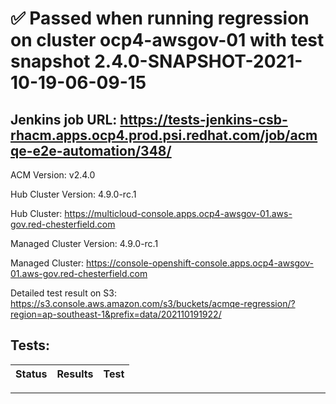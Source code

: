 # :white_check_mark: Passed when running regression on cluster ocp4-awsgov-01 with test snapshot 2.4.0-SNAPSHOT-2021-10-19-06-09-15 

## Jenkins job URL: https://tests-jenkins-csb-rhacm.apps.ocp4.prod.psi.redhat.com/job/acmqe-e2e-automation/348/


ACM Version: v2.4.0

Hub Cluster Version: 4.9.0-rc.1

Hub Cluster: https://multicloud-console.apps.ocp4-awsgov-01.aws-gov.red-chesterfield.com

Managed Cluster Version: 4.9.0-rc.1

Managed Cluster: https://console-openshift-console.apps.ocp4-awsgov-01.aws-gov.red-chesterfield.com

Detailed test result on S3: https://s3.console.aws.amazon.com/s3/buckets/acmqe-regression/?region=ap-southeast-1&prefix=data/202110191922/

## Tests:

|Status|Results|Test|
|---|---|---|


---

